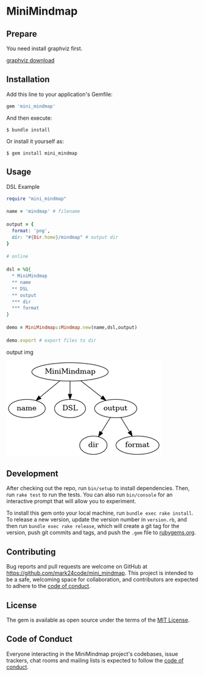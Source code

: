 # MiniMindmap

## Prepare

You need install graphviz first.

[graphviz download](http://www.graphviz.org/download/)

## Installation

Add this line to your application's Gemfile:

```ruby
gem 'mini_mindmap'
```

And then execute:

    $ bundle install

Or install it yourself as:

    $ gem install mini_mindmap

## Usage

DSL Example

```ruby
require "mini_mindmap"

name = 'mindmap' # filename

output = {
  format: 'png',
  dir: "#{Dir.home}/mindmap" # output dir
}

# online

dsl = %Q{
  * MiniMindmap
  ** name
  ** DSL
  ** output
  *** dir
  *** format
}

demo = MiniMindmap::Mindmap.new(name,dsl,output)

demo.export # export files to dir

```
output img

![minimap](https://github.com/Mark24Code/mini_mindmap/blob/master/examples/mindmap.png)

## Development

After checking out the repo, run `bin/setup` to install dependencies. Then, run `rake test` to run the tests. You can also run `bin/console` for an interactive prompt that will allow you to experiment.

To install this gem onto your local machine, run `bundle exec rake install`. To release a new version, update the version number in `version.rb`, and then run `bundle exec rake release`, which will create a git tag for the version, push git commits and tags, and push the `.gem` file to [rubygems.org](https://rubygems.org).

## Contributing

Bug reports and pull requests are welcome on GitHub at https://github.com/mark24code/mini_mindmap. This project is intended to be a safe, welcoming space for collaboration, and contributors are expected to adhere to the [code of conduct](https://github.com/mark24code/mini_mindmap/blob/master/CODE_OF_CONDUCT.md).


## License

The gem is available as open source under the terms of the [MIT License](https://opensource.org/licenses/MIT).

## Code of Conduct

Everyone interacting in the MiniMindmap project's codebases, issue trackers, chat rooms and mailing lists is expected to follow the [code of conduct](https://github.com/mark24code/mini_mindmap/blob/master/CODE_OF_CONDUCT.md).
